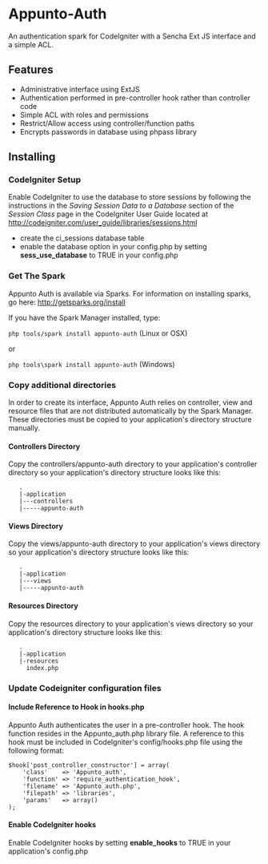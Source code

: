 # Appunto-Auth

An authentication spark for CodeIgniter with a Sencha Ext JS interface and a simple ACL.

## Features
 - Administrative interface using ExtJS
 - Authentication performed in pre-controller hook rather than controller code
 - Simple ACL with roles and permissions
 - Restrict/Allow access using controller/function paths
 - Encrypts passwords in database using phpass library

## Installing

### CodeIgniter Setup

Enable CodeIgniter to use the database to store sessions by following the instructions 
in the _Saving Session Data to a Database_ section of the _Session Class_ page in the CodeIgniter
User Guide located at http://codeigniter.com/user_guide/libraries/sessions.html

 - create the ci_sessions database table
 - enable the database option in your config.php by setting __sess_use_database__ to TRUE in your config.php

### Get The Spark

Appunto Auth is available via Sparks.  For information on installing sparks, go here: http://getsparks.org/install

If you have the Spark Manager installed, type:

```php tools/spark install appunto-auth``` (Linux or OSX)

or

```php tools\spark install appunto-auth``` (Windows)


### Copy additional directories

In order to create its interface, Appunto Auth relies on controller, view and resource files that are not 
distributed automatically by the Spark Manager.  These directories must be copied to your application's 
directory structure manually.

#### Controllers Directory
Copy the controllers/appunto-auth directory to your application's controller directory so your application's
directory structure looks like this: 
```
   .
   |-application
   |---controllers
   |-----appunto-auth
```
#### Views Directory
Copy the views/appunto-auth directory to your application's views directory so your application's
directory structure looks like this: 
```
   .
   |-application
   |---views
   |-----appunto-auth
```

#### Resources Directory
Copy the resources directory to your application's views directory so your application's
directory structure looks like this: 
```
   .
   |-application
   |-resources
     index.php
```

### Update Codeigniter configuration files

#### Include Reference to Hook in hooks.php
Appunto Auth authenticates the user in a pre-controller hook. The hook function resides in the Appunto_auth.php 
library file.  A reference to this hook must be included in CodeIgniter's config/hooks.php file using the following format:

```
$hook['post_controller_constructor'] = array(
	'class'    => 'Appunto_auth',
	'function' => 'require_authentication_hook',
	'filename' => 'Appunto_auth.php',
	'filepath' => 'libraries',
	'params'   => array()
);
```
#### Enable CodeIgniter hooks
Enable CodeIgniter hooks by setting __enable_hooks__ to TRUE in your application's config.php
